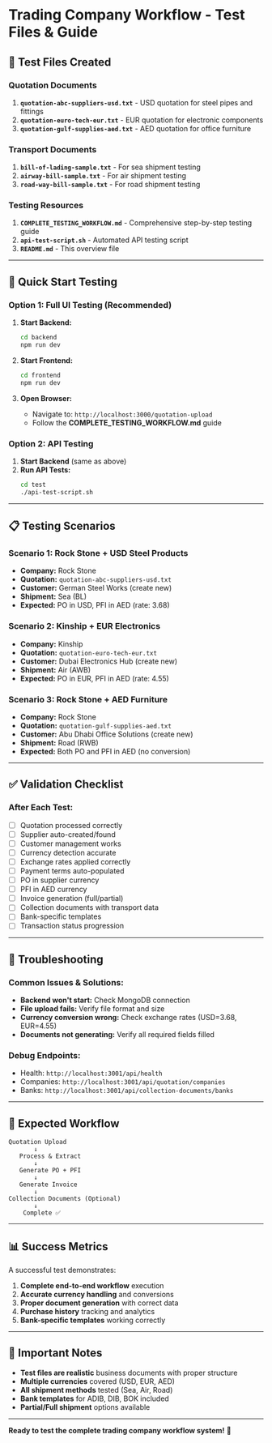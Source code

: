 # Trading Company Workflow - Test Files & Guide

## 📁 **Test Files Created**

### **Quotation Documents**
1. **`quotation-abc-suppliers-usd.txt`** - USD quotation for steel pipes and fittings
2. **`quotation-euro-tech-eur.txt`** - EUR quotation for electronic components  
3. **`quotation-gulf-supplies-aed.txt`** - AED quotation for office furniture

### **Transport Documents**
1. **`bill-of-lading-sample.txt`** - For sea shipment testing
2. **`airway-bill-sample.txt`** - For air shipment testing
3. **`road-way-bill-sample.txt`** - For road shipment testing

### **Testing Resources**
1. **`COMPLETE_TESTING_WORKFLOW.md`** - Comprehensive step-by-step testing guide
2. **`api-test-script.sh`** - Automated API testing script
3. **`README.md`** - This overview file

---

## 🚀 **Quick Start Testing**

### **Option 1: Full UI Testing (Recommended)**
1. **Start Backend:**
   ```bash
   cd backend
   npm run dev
   ```

2. **Start Frontend:**
   ```bash
   cd frontend  
   npm run dev
   ```

3. **Open Browser:**
   - Navigate to: `http://localhost:3000/quotation-upload`
   - Follow the **COMPLETE_TESTING_WORKFLOW.md** guide

### **Option 2: API Testing**
1. **Start Backend** (same as above)
2. **Run API Tests:**
   ```bash
   cd test
   ./api-test-script.sh
   ```

---

## 📋 **Testing Scenarios**

### **Scenario 1: Rock Stone + USD Steel Products**
- **Company:** Rock Stone  
- **Quotation:** `quotation-abc-suppliers-usd.txt`
- **Customer:** German Steel Works (create new)
- **Shipment:** Sea (BL)
- **Expected:** PO in USD, PFI in AED (rate: 3.68)

### **Scenario 2: Kinship + EUR Electronics**
- **Company:** Kinship
- **Quotation:** `quotation-euro-tech-eur.txt`  
- **Customer:** Dubai Electronics Hub (create new)
- **Shipment:** Air (AWB)
- **Expected:** PO in EUR, PFI in AED (rate: 4.55)

### **Scenario 3: Rock Stone + AED Furniture**
- **Company:** Rock Stone
- **Quotation:** `quotation-gulf-supplies-aed.txt`
- **Customer:** Abu Dhabi Office Solutions (create new)  
- **Shipment:** Road (RWB)
- **Expected:** Both PO and PFI in AED (no conversion)

---

## ✅ **Validation Checklist**

### **After Each Test:**
- [ ] Quotation processed correctly
- [ ] Supplier auto-created/found
- [ ] Customer management works
- [ ] Currency detection accurate
- [ ] Exchange rates applied correctly
- [ ] Payment terms auto-populated
- [ ] PO in supplier currency
- [ ] PFI in AED currency
- [ ] Invoice generation (full/partial)
- [ ] Collection documents with transport data
- [ ] Bank-specific templates
- [ ] Transaction status progression

---

## 🔧 **Troubleshooting**

### **Common Issues & Solutions:**
- **Backend won't start:** Check MongoDB connection
- **File upload fails:** Verify file format and size
- **Currency conversion wrong:** Check exchange rates (USD=3.68, EUR=4.55)
- **Documents not generating:** Verify all required fields filled

### **Debug Endpoints:**
- Health: `http://localhost:3001/api/health`
- Companies: `http://localhost:3001/api/quotation/companies`
- Banks: `http://localhost:3001/api/collection-documents/banks`

---

## 🎯 **Expected Workflow**

```
Quotation Upload
       ↓
   Process & Extract
       ↓
   Generate PO + PFI
       ↓
   Generate Invoice
       ↓
Collection Documents (Optional)
       ↓
    Complete ✅
```

---

## 📊 **Success Metrics**

A successful test demonstrates:
1. **Complete end-to-end workflow** execution
2. **Accurate currency handling** and conversions  
3. **Proper document generation** with correct data
4. **Purchase history** tracking and analytics
5. **Bank-specific templates** working correctly

---

## 🚨 **Important Notes**

- **Test files are realistic** business documents with proper structure
- **Multiple currencies** covered (USD, EUR, AED)
- **All shipment methods** tested (Sea, Air, Road)
- **Bank templates** for ADIB, DIB, BOK included
- **Partial/Full shipment** options available

---

**Ready to test the complete trading company workflow system!** 🎉
